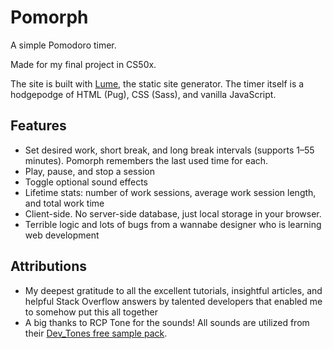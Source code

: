 # Pomorph

A simple Pomodoro timer.

Made for my final project in CS50x.

The site is built with [Lume](https://github.com/lumeland/lume), the static site generator. The timer itself is a hodgepodge of HTML (Pug), CSS (Sass), and vanilla JavaScript.

## Features

- Set desired work, short break, and long break intervals (supports 1–55 minutes). Pomorph remembers the last used time for each.
- Play, pause, and stop a session
- Toggle optional sound effects
- Lifetime stats: number of work sessions, average work session length, and total work time
- Client-side. No server-side database, just local storage in your browser.
- Terrible logic and lots of bugs from a wannabe designer who is learning web development

## Attributions

- My deepest gratitude to all the excellent tutorials, insightful articles, and helpful Stack Overflow answers by talented developers that enabled me to somehow put this all together
- A big thanks to RCP Tone for the sounds! All sounds are utilized from their [Dev_Tones free sample pack](https://rcptones.com/dev_tones/).
